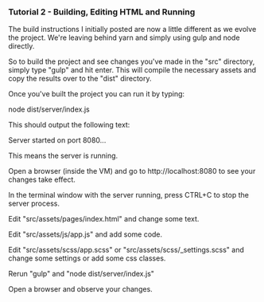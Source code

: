 ### Tutorial 2 - Building, Editing HTML and Running

The build instructions I initially posted are now a little different as we evolve the project. We're leaving behind yarn and simply using gulp and node directly.

So to build the project and see changes you've made in the "src" directory, simply type "gulp" and hit enter. This will compile the necessary assets and copy the results over to the "dist" directory.

Once you've built the project you can run it by typing:

node dist/server/index.js

This should output the following text:

Server started on port 8080...

This means the server is running.

Open a browser (inside the VM) and go to http://localhost:8080 to see your changes take effect.

In the terminal window with the server running, press CTRL+C to stop the server process.

Edit "src/assets/pages/index.html" and change some text.

Edit "src/assets/js/app.js" and add some code.

Edit "src/assets/scss/app.scss" or "src/assets/scss/_settings.scss" and change some settings or add some css classes.

Rerun "gulp" and "node dist/server/index.js"

Open a browser and observe your changes.